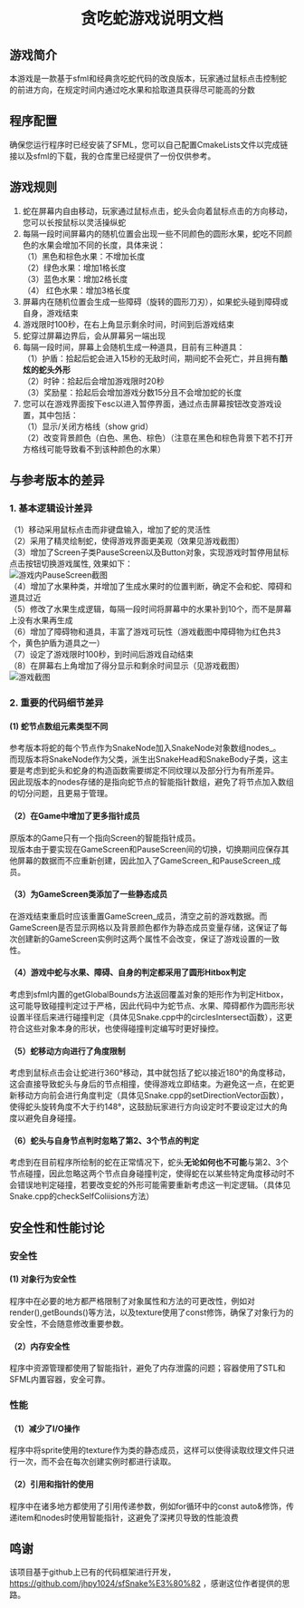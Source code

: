# <center> 贪吃蛇游戏说明文档

## 游戏简介

本游戏是一款基于sfml和经典贪吃蛇代码的改良版本，玩家通过鼠标点击控制蛇的前进方向，在规定时间内通过吃水果和拾取道具获得尽可能高的分数

## 程序配置
确保您运行程序时已经安装了SFML，您可以自己配置CmakeLists文件以完成链接以及sfml的下载，我的仓库里已经提供了一份仅供参考。

## 游戏规则

1. 蛇在屏幕内自由移动，玩家通过鼠标点击，蛇头会向着鼠标点击的方向移动，您可以长按鼠标以灵活操纵蛇
2. 每隔一段时间屏幕内的随机位置会出现一些不同颜色的圆形水果，蛇吃不同颜色的水果会增加不同的长度，具体来说：  
   （1）黑色和棕色水果：不增加长度  
   （2）绿色水果：增加1格长度  
   （3）蓝色水果：增加2格长度    
   （4） 红色水果：增加3格长度
3. 屏幕内在随机位置会生成一些障碍（旋转的圆形刀刃），如果蛇头碰到障碍或自身，游戏结束
4. 游戏限时100秒，在右上角显示剩余时间，时间到后游戏结束
5. 蛇穿过屏幕边界后，会从屏幕另一端出现
6. 每隔一段时间，屏幕上会随机生成一种道具，目前有三种道具：  
   （1）护盾：拾起后蛇会进入15秒的无敌时间，期间蛇不会死亡，并且拥有**酷炫的蛇头外形**  
   （2）时钟：拾起后会增加游戏限时20秒  
   （3）奖励星：拾起后会增加游戏分数15分且不会增加蛇的长度
7. 您可以在游戏界面按下esc以进入暂停界面，通过点击屏幕按钮改变游戏设置，其中包括：  
   （1）显示/关闭方格线（show grid）  
   （2）改变背景颜色（白色、黑色、棕色）（注意在黑色和棕色背景下若不打开方格线可能导致看不到该种颜色的水果）



## 与参考版本的差异

### 1. 基本逻辑设计差异  
（1）移动采用鼠标点击而非键盘输入，增加了蛇的灵活性  
（2）采用了精灵绘制蛇，使得游戏界面更美观（效果见游戏截图）  
（3）增加了Screen子类PauseScreen以及Button对象，实现游戏时暂停用鼠标点击按钮切换游戏属性, 效果如下：  
![游戏内PauseScreen截图](https://i.imgur.com/2lzApFi.png)  
（4）增加了水果种类，并增加了生成水果时的位置判断，确定不会和蛇、障碍和道具过近  
（5）修改了水果生成逻辑，每隔一段时间将屏幕中的水果补到10个，而不是屏幕上没有水果再生成  
（6）增加了障碍物和道具，丰富了游戏可玩性（游戏截图中障碍物为红色共3个，黄色护盾为道具之一）  
（7）设定了游戏限时100秒，到时间后游戏自动结束  
（8）在屏幕右上角增加了得分显示和剩余时间显示（见游戏截图）  
![游戏截图](https://i.imgur.com/GFaMwET.png)

### 2. 重要的代码细节差异  
#### (1) 蛇节点数组元素类型不同 
   参考版本将蛇的每个节点作为SnakeNode加入SnakeNode对象数组nodes_。  
   而现版本将SnakeNode作为父类，派生出SnakeHead和SnakeBody子类，这主要是考虑到蛇头和蛇身的构造函数需要绑定不同纹理以及部分行为有所差异。  
   因此现版本的nodes存储的是指向蛇节点的智能指针数组，避免了将节点加入数组的切分问题，且更易于管理。  

#### （2）在Game中增加了更多指针成员
原版本的Game只有一个指向Screen的智能指针成员。  
现版本由于要实现在GameScreen和PauseScreen间的切换，切换期间应保存其他屏幕的数据而不应重新创建，因此加入了GameScreen_和PauseScreen_成员。 

#### （3）为GameScreen类添加了一些静态成员 
在游戏结束重启时应该重置GameScreen_成员，清空之前的游戏数据。而GameScreen是否显示网格以及背景颜色都作为静态成员变量存储，这保证了每次创建新的GameScreen实例时这两个属性不会改变，保证了游戏设置的一致性。

#### （4）游戏中蛇与水果、障碍、自身的判定都采用了圆形Hitbox判定
考虑到sfml内置的getGlobalBounds方法返回覆盖对象的矩形作为判定Hitbox，这可能导致碰撞判定过于严格，因此代码中为蛇节点、水果、障碍都作为圆形形状设置半径后来进行碰撞判定（具体见Snake.cpp中的circlesIntersect函数），这更符合这些对象本身的形状，也使得碰撞判定编写时更好操控。  

#### （5）蛇移动方向进行了角度限制
考虑到鼠标点击会让蛇进行360°移动，其中就包括了蛇以接近180°的角度移动，这会直接导致蛇头与身后的节点相撞，使得游戏立即结束。为避免这一点，在蛇更新移动方向前会进行角度判定（具体见Snake.cpp的setDirectionVector函数），使得蛇头旋转角度不大于约148°，这鼓励玩家进行方向设定时不要设定过大的角度以避免自身碰撞。
#### （6）蛇头与自身节点判时忽略了第2、3个节点的判定
考虑到在目前程序所绘制的蛇在正常情况下，蛇头**无论如何也不可能**与第2、3个节点碰撞，因此忽略这两个节点自身碰撞判定，使得蛇在以某些特定角度移动时不会错误地判定碰撞，若要改变蛇的外形可能需要重新考虑这一判定逻辑。（具体见Snake.cpp的checkSelfColiisions方法）

## 安全性和性能讨论
### 安全性
#### (1) 对象行为安全性
程序中在必要的地方都严格限制了对象属性和方法的可更改性，例如对render(),getBounds()等方法，以及texture使用了const修饰，确保了对象行为的安全性，不会随意修改重要参数。
#### （2）内存安全性
程序中资源管理都使用了智能指针，避免了内存泄露的问题；容器使用了STL和SFML内置容器，安全可靠。

### 性能
#### （1）减少了I/O操作
程序中将sprite使用的texture作为类的静态成员，这样可以使得读取纹理文件只进行一次，而不会在每次创建实例时都进行读取。
#### （2）引用和指针的使用
程序中在诸多地方都使用了引用传递参数，例如for循环中的const auto&修饰，传递item和nodes时使用智能指针，这避免了深拷贝导致的性能浪费

## 鸣谢
该项目基于github上已有的代码框架进行开发，https://github.com/jhpy1024/sfSnake%E3%80%82 ，感谢这位作者提供的思路。
